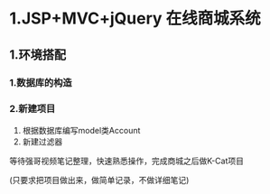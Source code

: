 # 1.JSP+MVC+jQuery 在线商城系统  

## 1.环境搭配  
### 1.数据库的构造

### 2.新建项目
1. 根据数据库编写model类Account
2. 新建过滤器  

等待强哥视频笔记整理，快速熟悉操作，完成商城之后做K-Cat项目  

(只要求把项目做出来，做简单记录，不做详细笔记)
